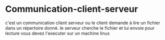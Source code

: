 # Communication-client-serveur
c'est un communication client serveur ou le client demande à lire un fichier dans un répertoire donné. le serveur cherche le fichier et lui envoie pour lecture
vous devez l'executer sur un machine linux
